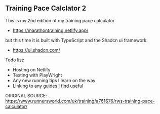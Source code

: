 ## Training Pace Calclator 2

This is my 2nd edition of my training pace calculator 
- https://marathontraining.netlify.app/

but this time it is built with TypeScript and the Shadcn ui framework
- https://ui.shadcn.com/

Todo list:

- Hosting on Netlify
- Testing with PlayWright
- Any new running tips I learn on the way
- Linking to any guides I find useful

ORIGINAL SOURCE: https://www.runnersworld.com/uk/training/a761676/rws-training-pace-calculator/
